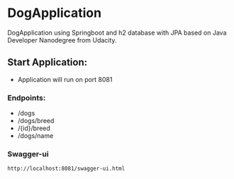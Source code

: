 # DogApplication
DogApplication using Springboot and h2 database with JPA based on Java Developer Nanodegree from Udacity.


## Start Application: 

- Application will run on port 8081

### Endpoints:
  - /dogs
  - /dogs/breed
  - /{id}/breed
  - /dogs/name

### Swagger-ui

```
http://localhost:8081/swagger-ui.html

